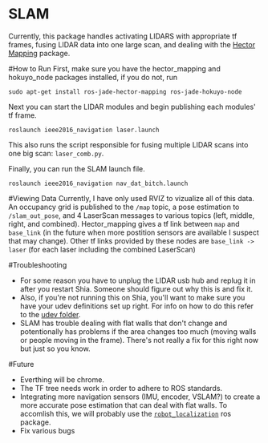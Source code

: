 SLAM
====

Currently, this package handles activating LIDARS with appropriate tf frames, fusing LIDAR data into one large scan, and dealing with the [Hector Mapping](http://wiki.ros.org/hector_mapping) package.

#How to Run
First, make sure you have the hector_mapping and hokuyo_node packages installed, if you do not, run 

    sudo apt-get install ros-jade-hector-mapping ros-jade-hokuyo-node
Next you can start the LIDAR modules and begin publishing each modules' tf frame.

    roslaunch ieee2016_navigation laser.launch
This also runs the script responsible for fusing multiple LIDAR scans into one big scan: ```laser_comb.py```.

Finally, you can run the SLAM launch file.

    roslaunch ieee2016_navigation nav_dat_bitch.launch

#Viewing Data
Currently, I have only used RVIZ to vizualize all of this data. An occupancy grid is published to the ```/map``` topic, a pose estimation to ```/slam_out_pose```, and 4 LaserScan messages to various topics (left, middle, right, and combined). Hector_mapping gives a tf link between ```map``` and ```base_link``` (in the future when more postition sensors are available I suspect that may change). Other tf links provided by these nodes are ```base_link -> laser``` (for each laser including the combined LaserScan)

#Troubleshooting
* For some reason you have to unplug the LIDAR usb hub and replug it in after you restart Shia. Someone should figure out why this is and fix it.
* Also, if you're not running this on Shia, you'll want to make sure you have your udev definitions set up right. For info on how to do this refer to the [udev folder](https://github.com/ufieeehw/IEEE2016/tree/master/udev).
* SLAM has trouble dealing with flat walls that don't change and potentionally has problems if the area changes too much (moving walls or people moving in the frame). There's not really a fix for this right now but just so you know.

#Future
* Everthing will be chrome.
* The TF tree needs work in order to adhere to ROS standards.
* Integrating more navigation sensors (IMU, encoder, VSLAM?) to create a more accurate pose estimation that can deal with flat walls. To accomlish this, we will probably use the [```robot_localization```](http://wiki.ros.org/robot_localization) ros package.
* Fix various bugs
